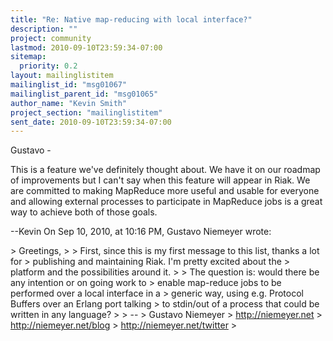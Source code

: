 ```yaml
---
title: "Re: Native map-reducing with local interface?"
description: ""
project: community
lastmod: 2010-09-10T23:59:34-07:00
sitemap:
  priority: 0.2
layout: mailinglistitem
mailinglist_id: "msg01067"
mailinglist_parent_id: "msg01065"
author_name: "Kevin Smith"
project_section: "mailinglistitem"
sent_date: 2010-09-10T23:59:34-07:00
---
```



Gustavo - 

This is a feature we've definitely thought about. We have it on our roadmap of 
improvements but I can't say when this feature will appear in Riak. We are 
committed to making MapReduce more useful and usable for everyone and allowing 
external processes to participate in MapReduce jobs is a great way to achieve 
both of those goals.

--Kevin
On Sep 10, 2010, at 10:16 PM, Gustavo Niemeyer wrote:

&gt; Greetings,
&gt; 
&gt; First, since this is my first message to this list, thanks a lot for
&gt; publishing and maintaining Riak. I'm pretty excited about the
&gt; platform and the possibilities around it.
&gt; 
&gt; The question is: would there be any intention or on going work to
&gt; enable map-reduce jobs to be performed over a local interface in a
&gt; generic way, using e.g. Protocol Buffers over an Erlang port talking
&gt; to stdin/out of a process that could be written in any language?
&gt; 
&gt; -- 
&gt; Gustavo Niemeyer
&gt; http://niemeyer.net
&gt; http://niemeyer.net/blog
&gt; http://niemeyer.net/twitter
&gt; 
